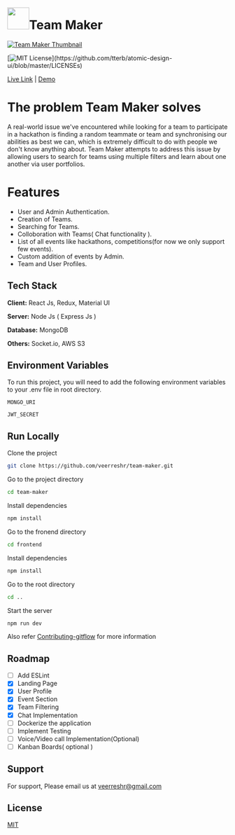 

<h1><img src="https://user-images.githubusercontent.com/59141533/131732817-23a34498-10d3-4024-9519-d064a67a8482.png" width=50px height=50px />Team Maker</h1> 


[![Team Maker Thumbnail](https://user-images.githubusercontent.com/59141533/157925006-ed5b167a-fd18-4629-bf5a-2f0e59178b42.png)](https://www.loom.com/share/2079f9206a6d4b31a29a9f1f829bae25)

[![MIT License](https://img.shields.io/apm/l/atomic-design-ui.svg?)](https://github.com/tterb/atomic-design-ui/blob/master/LICENSEs)

[Live Link](https://connect-team.herokuapp.com/) | [Demo](https://www.loom.com/share/2079f9206a6d4b31a29a9f1f829bae25)

# The problem Team Maker solves

A real-world issue we've encountered while looking for a team to participate in a hackathon is finding a random teammate or team and synchronising our abilities as best we can, which is extremely difficult to do with people we don't know anything about. Team Maker attempts to address this issue by allowing users to search for teams using multiple filters and learn about one another via user portfolios.



<!-- ## Screenshots

![App Screenshot](https://res.cloudinary.com/dcgefz04y/image/upload/v1624793593/Screenshot_275_oibipb.png) -->

  
# Features

- User and Admin Authentication.
- Creation of Teams.
- Searching for Teams.
- Colloboration with Teams( Chat functionality ).
- List of all events like hackathons, competitions(for now we only support few events).
- Custom addition of events by Admin.
- Team and User Profiles.


  
## Tech Stack

**Client:** React Js, Redux, Material UI

**Server:** Node Js ( Express Js )

**Database:** MongoDB

**Others:** Socket.io, AWS S3



  
## Environment Variables

To run this project, you will need to add the following environment variables to your .env file in root directory.

`MONGO_URI`

`JWT_SECRET`

  
## Run Locally

Clone the project

```bash
git clone https://github.com/veerreshr/team-maker.git
```

Go to the project directory

```bash
cd team-maker
```

Install dependencies

```bash
npm install
```
Go to the fronend directory
```bash
cd frontend
```

Install dependencies

```bash
npm install
```
Go to the root directory
```bash
cd ..
```

Start the server

```bash
npm run dev
```
  
Also refer [Contributing-gitflow](https://github.com/veerreshr/team-maker/blob/main/CONTRIBUTING-gitflow.md) for more information 
## Roadmap

- [ ] Add ESLint
- [x] Landing Page
- [x] User Profile
- [x] Event Section
- [x] Team Filtering
- [x] Chat Implementation
- [ ] Dockerize the application
- [ ] Implement Testing 
- [ ] Voice/Video call Implementation(Optional)
- [ ] Kanban Boards( optional )  

## Support

For support, Please email us at veerreshr@gmail.com

## License

[MIT](https://choosealicense.com/licenses/mit/)

  
